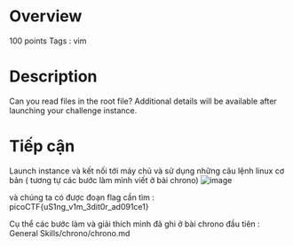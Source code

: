 # Overview # 
100 points
Tags : vim

# Description #
Can you read files in the root file?
Additional details will be available after launching your challenge instance.

# Tiếp cận # 
Launch instance và kết nối tới máy chủ và sử dụng những câu lệnh linux cơ bản ( tương tự các bước làm mình viết ở bài chrono)
![image](https://user-images.githubusercontent.com/126185640/229761071-edfefa96-8328-4c20-9fa4-2d46f8df15ed.png)

và chúng ta có được đoạn flag cần tìm : picoCTF{uS1ng_v1m_3dit0r_ad091ce1}

Cụ thể các bước làm và giải thích mình đã ghi ở bài chrono đầu tiên : General Skills/chrono/chrono.md
